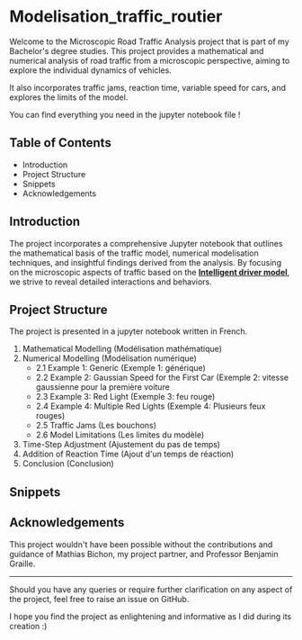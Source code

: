 # Modelisation_traffic_routier

Welcome to the Microscopic Road Traffic Analysis project that is part of my Bachelor's degree studies. 
This project provides a mathematical and numerical analysis of road traffic from a microscopic perspective, aiming to explore the individual dynamics of vehicles.


It also incorporates traffic jams, reaction time, variable speed for cars, and explores the limits of the model.

You can find everything you need in the jupyter notebook file ! 

## Table of Contents

- Introduction
- Project Structure
- Snippets
- Acknowledgements

## Introduction
The project incorporates a comprehensive Jupyter notebook that outlines the mathematical basis of the traffic model, numerical modelisation techniques, and insightful findings derived from the analysis. 
By focusing on the microscopic aspects of traffic based on the __[Intelligent driver model](https://en.wikipedia.org/wiki/Intelligent_driver_model)__, we strive to reveal detailed interactions and behaviors.

## Project Structure 

The project is presented in a jupyter notebook written in French.

1. Mathematical Modelling (Modélisation mathématique)
2. Numerical Modelling (Modélisation numérique)
   * 2.1 Example 1: Generic (Exemple 1: générique)
   * 2.2 Example 2: Gaussian Speed for the First Car (Exemple 2: vitesse gaussienne pour la première voiture
   * 2.3 Example 3: Red Light (Exemple 3: feu rouge)
   * 2.4 Example 4: Multiple Red Lights (Exemple 4: Plusieurs feux rouges)
   * 2.5 Traffic Jams (Les bouchons)
   * 2.6 Model Limitations (Les limites du modèle)
3. Time-Step Adjustment (Ajustement du pas de temps)
4. Addition of Reaction Time (Ajout d'un temps de réaction)
5. Conclusion (Conclusion)

## Snippets 



## Acknowledgements
This project wouldn't have been possible without the contributions and guidance of Mathias Bichon, my project partner, and Professor Benjamin Graille. 

*** 

Should you have any queries or require further clarification on any aspect of the project, feel free to raise an issue on GitHub. 

I hope you find the project as enlightening and informative as I did during its creation :)
